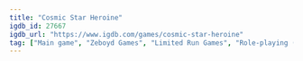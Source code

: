 ```yaml
---
title: "Cosmic Star Heroine"
igdb_id: 27667
igdb_url: "https://www.igdb.com/games/cosmic-star-heroine"
tag: ["Main game", "Zeboyd Games", "Limited Run Games", "Role-playing (RPG)", "Adventure", "Indie", "Single player", "Bird view / Isometric", "Fantasy", "Science fiction"]
---
```

